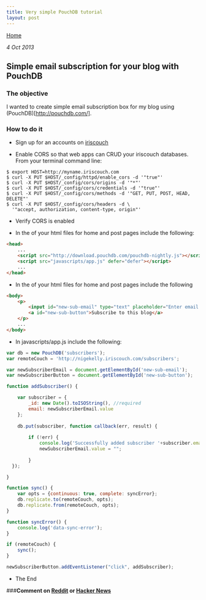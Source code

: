 ```yaml
---
title: Very simple PouchDB tutorial
layout: post
---
```

                                                                                                
[Home](http://nigelkelly.github.io)

*4 Oct 2013*
## Simple email subscription for your blog with PouchDB 

### The objective

I wanted to create simple email subscription box for my blog using (PouchDB)[http://pouchdb.com/].

### How to do it

* Sign up for an accounts on [iriscouch](http://www.iriscouch.com/)

* Enable CORS so that web apps can CRUD your iriscouch databases. From your terminal command line:

```
$ export HOST=http://myname.iriscouch.com
$ curl -X PUT $HOST/_config/httpd/enable_cors -d '"true"'
$ curl -X PUT $HOST/_config/cors/origins -d '"*"'
$ curl -X PUT $HOST/_config/cors/credentials -d '"true"'
$ curl -X PUT $HOST/_config/cors/methods -d '"GET, PUT, POST, HEAD, DELETE"'
$ curl -X PUT $HOST/_config/cors/headers -d \
  '"accept, authorization, content-type, origin"'
```

* Verify CORS is enabled

* In the <head> of your html files for home and post pages include the following:
	
```html
<head>
	...
	<script src="http://download.pouchdb.com/pouchdb-nightly.js"></script>
	<script src="javascripts/app.js" defer="defer"></script>
	...
</head>
```

* In the <body> of your html files for home and post pages include the following
		
```html
<body>
	<p>
		<input id="new-sub-email" type="text" placeholder="Enter email here">
		<a id="new-sub-button">Subscribe to this blog</a>
	</p>
	...
</body>

```

* In javascripts/app.js include the following:

```javascript
var db = new PouchDB('subscribers');
var remoteCouch = 'http://nigekelly.iriscouch.com/subscribers';

var newSubscriberEmail = document.getElementById('new-sub-email');
var newSubscriberButton = document.getElementById('new-sub-button');

function addSubscriber() {

	var subscriber = {
    	_id: new Date().toISOString(), //required
    	email: newSubscriberEmail.value	  	
	};
  	
	db.put(subscriber, function callback(err, result) {
    
		if (!err) {
      		console.log('Successfully added subscriber '+subscriber.email);
			newSubscriberEmail.value = "";
			
    	}
  });

}

function sync() {
	var opts = {continuous: true, complete: syncError};
	db.replicate.to(remoteCouch, opts);
	db.replicate.from(remoteCouch, opts);
}

function syncError() {
  	console.log('data-sync-error');
}	

if (remoteCouch) {
    sync();
}

newSubscriberButton.addEventListener("click", addSubscriber);


```

* The End

###**Comment on [Reddit](http://www.reddit.com/r/javascript/comments/1o8joc/limitations_of_the_dropbox_data_store_api/) or [Hacker News](https://news.ycombinator.com/item?id=6534894)**